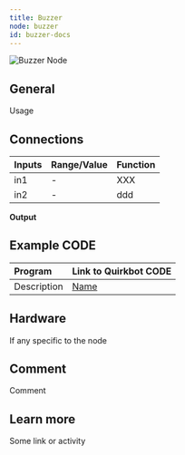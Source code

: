 ```yaml
---
title: Buzzer
node: buzzer
id: buzzer-docs
---
```


![Buzzer Node]

## General

Usage

## Connections

Inputs     | Range/Value       | Function
:----------|:------------------|:--------
in1        | -                 |  XXX
in2        | -                 | ddd

**Output**

## Example CODE

Program | Link to Quirkbot CODE
:-------|:---------------------
Description | [Name](http://code.quirkbot.com/program/5655f35bd66de10100d133a9 "Go to Quirkbot CODE")

## Hardware

If any specific to the node

## Comment
Comment

## Learn more
Some link or activity

[Buzzer Node]: {{r_base_url}}/content-assets/documentation/nodes/Buzzer.png
